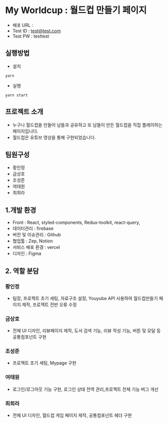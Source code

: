 
# My Worldcup : 월드컵 만들기 페이지

- 배포 URL :
- Test ID : test@test.com
- Test PW : testtest

## 실행방법

- 설치

```
yarn
```

- 실행

```
yarn start
```

## 프로젝트 소개

- 누구나 월드컵을 만들어 남들과 공유하고 또 남들이 만든 월드컵을 직접 플레이하는 페이지입니다.
- 월드컵은 유튜브 영상을 통해 구현되었습니다.

## 팀원구성

- 황인정
- 금상호
- 조성준
- 여태원
- 최희라

## 1.개발 환경

- Front : React, styled-components, Redux-toolkit, react-query, 
- 데이터관리 : firebase
- 버전 및 이슈관리 : Github
- 협업툴 : Zep, Notion
- 서비스 배포 환경 : vercel
- 디자인 : Figma

## 2. 역할 분담

### 황인정

- 팀장, 프로젝트 초기 세팅, 자료구조 설정, Youyube API 사용하여 월드컵만들기 페이지 제작, 프로젝트 전반 오류 수정

### 금상호

- 전체 UI 디자인, 리뷰페이지 제작, 도서 검색 기능, 리뷰 작성 기능, 버튼 및 모달 등 공통컴포넌트 구현

### 조성준

- 프로젝트 초기 세팅, Mypage 구현 

### 여태원

- 로그인/로그아웃 기능 구현, 로그인 상태 전역 관리,프로젝트 전체 기능 버그 개선

### 최희라

- 전체 UI 디자인, 월드컵 게임 페이지 제작, 공통컴포넌트 헤더 구현
